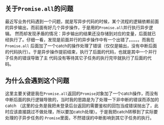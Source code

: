 ## 关于`Promise.all`的问题

最近写业务代码遇到一个问题，就是写异步代码的时候，某个流程的逻辑依赖前面的异步输出，而前面有好几个异步操作，于是用的`Promise.all`并行执行异步逻辑。
然而却发现矛盾的情况：异步输出的结果还没存储到对应的变量，后面就已经执行了。仔细一看，发现是前面并行的异步操作中有一个出错了。。。。。而我在`Promise.all`
后面加了一个catch的操作处理了错误（仅仅是输出，没有中断后面的代码执行）。于是异步操作提前结束，执行了后面的代码，也就是其中一个并行子任务的错误导致了主
代码没有等待其它子任务的执行完毕就执行了后面的代码。


## 为什么会遇到这个问题
这里主要关键是我在`Promise.all`返回的`Promise`对象加了一个catch操作，而没有中断后面的执行逻辑导致的，当时我的思路是为了处理一下非中断的错误而添加的catch
（这里的业务是我把未登录后台返回的需要鉴权的回包当成错误抛出了，此时应该直接跳过不做处理，所以要加catch处理）。于是我把catch转移到了实际要处理的子异步任务的
`Promise`里面，不然错误的中断影响到其它子任务的执行。
